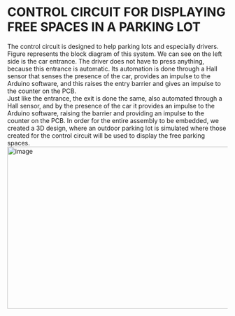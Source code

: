 # CONTROL CIRCUIT FOR DISPLAYING  FREE SPACES IN A PARKING LOT

The control circuit is designed to help parking lots and especially drivers. 
<br>
Figure represents the block diagram of this system. We can see on the left side is the car entrance. The driver does not have to press anything, because this entrance is automatic. Its automation is done through a Hall sensor that senses the presence of the car, provides an impulse to the Arduino software, and this raises the entry barrier and gives an impulse to the counter on the PCB. 
<br>
Just like the entrance, the exit is done the same, also automated through a Hall sensor, and by the presence of the car it provides an impulse to the Arduino software, raising the barrier and providing an impulse to the counter on the PCB. In order for the entire assembly to be embedded, we created a 3D design, where an outdoor parking lot is simulated where those created for the control circuit will be used to display the free parking spaces.
<img width="892" height="371" alt="image" src="https://github.com/user-attachments/assets/37c52da1-9b71-49c0-a3fd-1a98621ddba0" />
